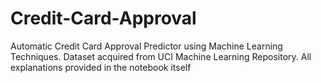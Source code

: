 # Credit-Card-Approval
Automatic Credit Card Approval Predictor using Machine Learning Techniques. Dataset acquired from UCI Machine Learning Repository. All explanations provided in the notebook itself
